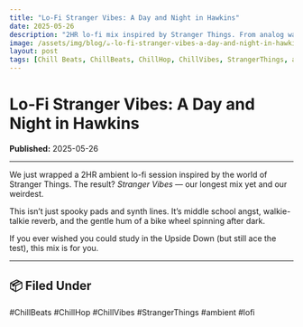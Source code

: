 ```yaml
---
title: "Lo-Fi Stranger Vibes: A Day and Night in Hawkins"
date: 2025-05-26
description: "2HR lo-fi mix inspired by Stranger Things. From analog warmth to otherworldly chill."
image: /assets/img/blog/☕-lo-fi-stranger-vibes-a-day-and-night-in-hawkins.jpg
layout: post
tags: [Chill Beats, ChillBeats, ChillHop, ChillVibes, StrangerThings, ambient, lo-fi]
---
```


# Lo-Fi Stranger Vibes: A Day and Night in Hawkins


**Published:** 2025-05-26  

---

<p>We just wrapped a 2HR ambient lo-fi session inspired by the world of Stranger Things. The result? <em>Stranger Vibes</em> — our longest mix yet and our weirdest.</p>
<p>This isn’t just spooky pads and synth lines. It’s middle school angst, walkie-talkie reverb, and the gentle hum of a bike wheel spinning after dark.</p>
<p>If you ever wished you could study in the Upside Down (but still ace the test), this mix is for you.</p>

---

## 📦 Filed Under
#ChillBeats #ChillHop #ChillVibes #StrangerThings #ambient #lofi

